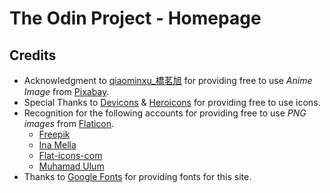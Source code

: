 # The Odin Project - Homepage


## Credits

- Acknowledgment to [qiaominxu_橋茗旭](https://pixabay.com/users/qiaominxu_%E6%A9%8B%E8%8C%97%E6%97%AD-18717949/) for providing free to use *Anime Image* from [Pixabay](https://pixabay.com/).
- Special Thanks to [Devicons](https://devicon.dev/) & [Heroicons](https://heroicons.com/) for providing free to use icons.
- Recognition for the following accounts for providing free to use *PNG images* from [Flaticon](https://www.flaticon.com/).
    - [Freepik](https://www.flaticon.com/authors/freepik)
    - [Ina Mella](https://www.flaticon.com/authors/ina-mella)
    - [Flat-icons-com](https://www.flaticon.com/authors/flat-icons-com)
    - [Muhamad Ulum](https://www.flaticon.com/authors/muhamad-ulum)
- Thanks to [Google Fonts](https://fonts.google.com/?query=type+) for providing fonts for this site.
